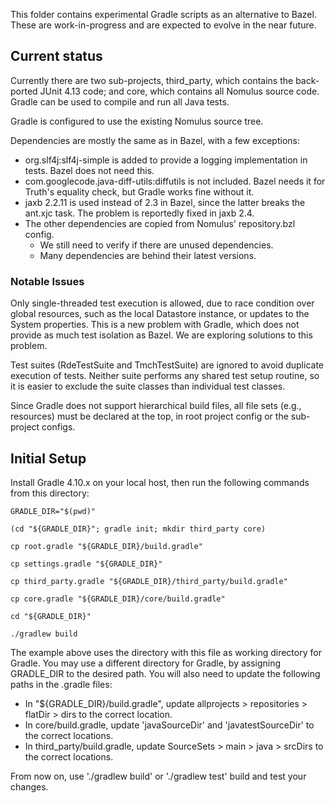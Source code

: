 This folder contains experimental Gradle scripts as an alternative to Bazel.
These are work-in-progress and are expected to evolve in the near future.

## Current status

Currently there are two sub-projects, third_party, which contains the
back-ported JUnit 4.13 code; and core, which contains all Nomulus source code.
Gradle can be used to compile and run all Java tests.

Gradle is configured to use the existing Nomulus source tree.

Dependencies are mostly the same as in Bazel, with a few exceptions:

*   org.slf4j:slf4j-simple is added to provide a logging implementation in
    tests. Bazel does not need this.
*   com.googlecode.java-diff-utils:diffutils is not included. Bazel needs it for
    Truth's equality check, but Gradle works fine without it.
*   jaxb 2.2.11 is used instead of 2.3 in Bazel, since the latter breaks the
    ant.xjc task. The problem is reportedly fixed in jaxb 2.4.
*   The other dependencies are copied from Nomulus' repository.bzl config.
    *   We still need to verify if there are unused dependencies.
    *   Many dependencies are behind their latest versions.

### Notable Issues

Only single-threaded test execution is allowed, due to race condition over
global resources, such as the local Datastore instance, or updates to the System
properties. This is a new problem with Gradle, which does not provide as much
test isolation as Bazel. We are exploring solutions to this problem.

Test suites (RdeTestSuite and TmchTestSuite) are ignored to avoid duplicate
execution of tests. Neither suite performs any shared test setup routine, so it
is easier to exclude the suite classes than individual test classes.

Since Gradle does not support hierarchical build files, all file sets (e.g.,
resources) must be declared at the top, in root project config or the
sub-project configs.

## Initial Setup

Install Gradle 4.10.x on your local host, then run the following commands from
this directory:

```shell
GRADLE_DIR="$(pwd)"

(cd "${GRADLE_DIR}"; gradle init; mkdir third_party core)

cp root.gradle "${GRADLE_DIR}/build.gradle"

cp settings.gradle "${GRADLE_DIR}"

cp third_party.gradle "${GRADLE_DIR}/third_party/build.gradle"

cp core.gradle "${GRADLE_DIR}/core/build.gradle"

cd "${GRADLE_DIR}"

./gradlew build
```

The example above uses the directory with this file as working directory for
Gradle. You may use a different directory for Gradle, by assigning GRADLE_DIR to
the desired path. You will also need to update the following paths in the
.gradle files:

*   In "${GRADLE_DIR}/build.gradle", update allprojects > repositories >
    flatDir > dirs to the correct location.
*   In core/build.gradle, update 'javaSourceDir' and 'javatestSourceDir' to the
    correct locations.
*   In third_party/build.gradle, update SourceSets > main > java > srcDirs to
    the correct locations.

From now on, use './gradlew build' or './gradlew test' build and test your
changes.
